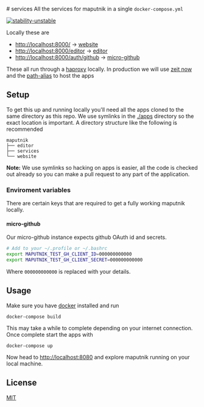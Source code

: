 # services
All the services for maputnik in a single `docker-compose.yml`

[![stability-unstable](https://img.shields.io/badge/stability-unstable-yellow.svg)][stability]

[stability]:   https://github.com/orangemug/stability-badges#unstable


Locally these are

 - <http://localhost:8000/> -> [website]()
 - <http://localhost:8000/editor> -> [editor]()
 - <http://localhost:8000/auth/github> -> [micro-github]()

These all run through a [haproxy](http://www.haproxy.org/) locally. In production we will use [zeit now](https://zeit.co/now) and the [path-alias](https://zeit.co/blog/path-alias) to host the apps


## Setup
To get this up and running locally you'll need all the apps cloned to the same directory as this repo. We use symlinks in the [./apps](/apps) directory so the exact location is important. A directory structure like the following is recommended

```
maputnik
├── editor
├── services
└── website
```

**Note:** We use symlinks so hacking on apps is easier, all the code is checked out already so you can make a pull request to any part of the application.


### Enviroment variables
There are certain keys that are required to get a fully working maputnik locally.

#### micro-github 
Our micro-github instance expects github OAuth id and secrets.

```bash
# Add to your ~/.profile or ~/.bashrc
export MAPUTNIK_TEST_GH_CLIENT_ID=000000000000
export MAPUTNIK_TEST_GH_CLIENT_SECRET=000000000000
```

Where `000000000000` is replaced with your details.


## Usage
Make sure you have [docker](https://www.docker.com/) installed and run

```
docker-compose build
```

This may take a while to complete depending on your internet connection. Once complete start the apps with

```
docker-compose up
```

Now head to <http://localhost:8080> and explore maputnik running on your local machine.



## License
[MIT](LICENSE)

